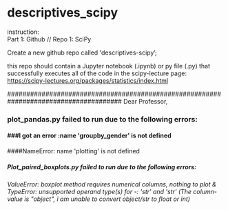# descriptives_scipy

instruction:  
Part 1: Github // Repo 1: SciPy

Create a new github repo called 'descriptives-scipy’; 

this repo should contain a Jupyter notebook (.ipynb) or py file (.py) that successfully executes all of the code in the scipy-lecture
page:  https://scipy-lectures.org/packages/statistics/index.html

######################################################################################
Dear Professor,

### plot_pandas.py  failed to run due to the following errors:
#### ###I got an error :name 'groupby_gender' is not defined
####NameError: name 'plotting' is not defined


##### Plot_paired_boxplots.py failed to run due to the following errors:
######   ValueError: boxplot method requires numerical columns, nothing to plot & TypeError: unsupported operand type(s) for -: 'str' and 'str' (The column-value is "object", i am unable to convert object/str to float or int)
